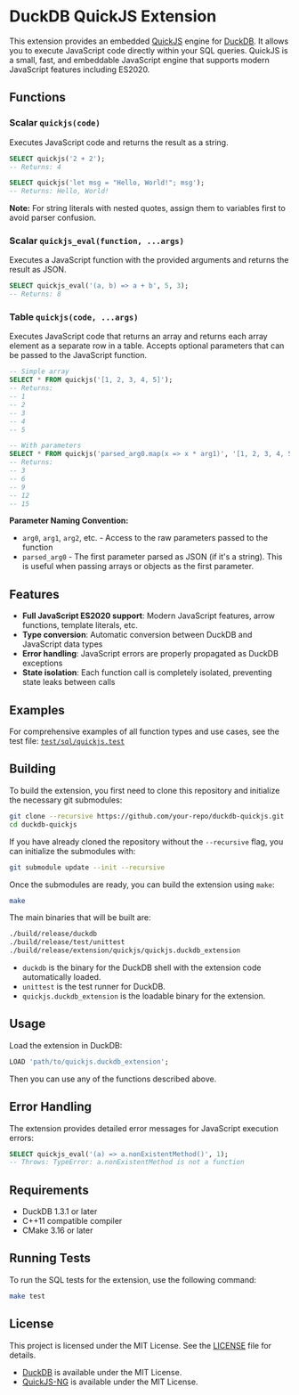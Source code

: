 
# DuckDB QuickJS Extension

This extension provides an embedded [QuickJS](https://github.com/quickjs-ng/quickjs) engine for [DuckDB](https://duckdb.org/). It allows you to execute JavaScript code directly within your SQL queries. QuickJS is a small, fast, and embeddable JavaScript engine that supports modern JavaScript features including ES2020.

## Functions

### Scalar `quickjs(code)`
Executes JavaScript code and returns the result as a string.

```sql
SELECT quickjs('2 + 2');
-- Returns: 4

SELECT quickjs('let msg = "Hello, World!"; msg');
-- Returns: Hello, World!
```

**Note:** For string literals with nested quotes, assign them to variables first to avoid parser confusion.

### Scalar `quickjs_eval(function, ...args)`
Executes a JavaScript function with the provided arguments and returns the result as JSON.

```sql
SELECT quickjs_eval('(a, b) => a + b', 5, 3);
-- Returns: 8
```

### Table `quickjs(code, ...args)`
Executes JavaScript code that returns an array and returns each array element as a separate row in a table. Accepts optional parameters that can be passed to the JavaScript function.

```sql
-- Simple array
SELECT * FROM quickjs('[1, 2, 3, 4, 5]');
-- Returns:
-- 1
-- 2
-- 3
-- 4
-- 5

-- With parameters
SELECT * FROM quickjs('parsed_arg0.map(x => x * arg1)', '[1, 2, 3, 4, 5]', 3);
-- Returns:
-- 3
-- 6
-- 9
-- 12
-- 15
```

**Parameter Naming Convention:**
- `arg0`, `arg1`, `arg2`, etc. - Access to the raw parameters passed to the function
- `parsed_arg0` - The first parameter parsed as JSON (if it's a string). This is useful when passing arrays or objects as the first parameter.

## Features

- **Full JavaScript ES2020 support**: Modern JavaScript features, arrow functions, template literals, etc.
- **Type conversion**: Automatic conversion between DuckDB and JavaScript data types
- **Error handling**: JavaScript errors are properly propagated as DuckDB exceptions
- **State isolation**: Each function call is completely isolated, preventing state leaks between calls

## Examples

For comprehensive examples of all function types and use cases, see the test file: [`test/sql/quickjs.test`](test/sql/quickjs.test)

## Building

To build the extension, you first need to clone this repository and initialize the necessary git submodules:

```sh
git clone --recursive https://github.com/your-repo/duckdb-quickjs.git
cd duckdb-quickjs
```

If you have already cloned the repository without the `--recursive` flag, you can initialize the submodules with:
```sh
git submodule update --init --recursive
```

Once the submodules are ready, you can build the extension using `make`:

```sh
make
```

The main binaries that will be built are:
```sh
./build/release/duckdb
./build/release/test/unittest
./build/release/extension/quickjs/quickjs.duckdb_extension
```
- `duckdb` is the binary for the DuckDB shell with the extension code automatically loaded.
- `unittest` is the test runner for DuckDB.
- `quickjs.duckdb_extension` is the loadable binary for the extension.

## Usage

Load the extension in DuckDB:

```sql
LOAD 'path/to/quickjs.duckdb_extension';
```

Then you can use any of the functions described above.

## Error Handling

The extension provides detailed error messages for JavaScript execution errors:

```sql
SELECT quickjs_eval('(a) => a.nonExistentMethod()', 1);
-- Throws: TypeError: a.nonExistentMethod is not a function
```

## Requirements

- DuckDB 1.3.1 or later
- C++11 compatible compiler
- CMake 3.16 or later

## Running Tests

To run the SQL tests for the extension, use the following command:

```sh
make test
```

## License

This project is licensed under the MIT License. See the [LICENSE](./LICENSE) file for details.

- [DuckDB](https://github.com/duckdb/duckdb) is available under the MIT License.
- [QuickJS-NG](https://github.com/quickjs-ng/quickjs) is available under the MIT License.

